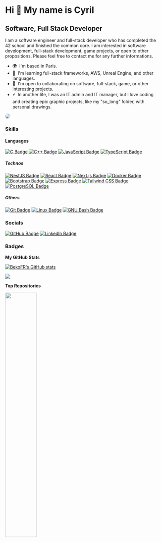 <!--
**BekxFR/BekxFR** is a ✨ _special_ ✨ repository because its `README.md` (this file) appears on your GitHub profile.

Here are some ideas to get you started:

- 🔭 I’m currently working on ...
- 🌱 I’m currently learning ...
- 👯 I’m looking to collaborate on ...
- 🤔 I’m looking for help with ...
- 💬 Ask me about ...
- 📫 How to reach me: ...
- 😄 Pronouns: ...
- ⚡ Fun fact: ...
-->

Hi 👋 My name is Cyril
======================

Software, Full Stack Developer
------------------------------

I am a software engineer and full-stack developer who has completed the 42 school and finished the common core. I am interested in software development, full-stack development, game projects, or open to other propositions. Please feel free to contact me for any further informations.

* 🌍  I'm based in Paris.
* 🧠  I'm learning full-stack frameworks, AWS, Unreal Engine, and other languages.
* 🤝  I'm open to collaborating on software, full-stack, game, or other interesting projects.
* ⚡  In another life, I was an IT admin and IT manager, but I love coding and creating epic graphic projects, like my "so\_long" folder, with personal drawings.

<a href="https://www.github.com/BekxFR" target="_blank" rel="noreferrer"><img
src="https://img.shields.io/github/followers/BekxFR?logo=github&style=for-the-badge&color=a855f7&labelColor=1c1917" style="border-radius: 10px; max-width: 100px;"/></a>

### Skills

#### Languages

<p align="left">
<a href="https://docs.microsoft.com/en-us/cpp/?view=msvc-170" target="_blank" rel="noreferrer"><img src="https://img.shields.io/badge/C-A8B9CC?logo=c&logoColor=fff&style=flat" alt="C Badge"></a>
<a href="https://docs.microsoft.com/en-us/cpp/?view=msvc-170" target="_blank" rel="noreferrer"><img src="https://img.shields.io/badge/C%2B%2B-00599C?logo=cplusplus&logoColor=fff&style=flat" alt="C++ Badge"></a>
<a href="https://developer.mozilla.org/en-US/docs/Web/JavaScript" target="_blank" rel="noreferrer"><img src="https://img.shields.io/badge/JavaScript-F7DF1E?logo=javascript&logoColor=000&style=flat" alt="JavaScript Badge"></a>
<a href="https://www.typescriptlang.org/docs" target="_blank" rel="noreferrer"><img src="https://img.shields.io/badge/TypeScript-3178C6?logo=typescript&logoColor=fff&style=flat" alt="TypeScript Badge"></a>
</p>

##### Technos

<p align="left">
<a href="https://docs.nestjs.com/" target="_blank" rel="noreferrer"><img src="https://img.shields.io/badge/NestJS-E0234E?logo=nestjs&logoColor=fff&style=flat" alt="NestJS Badge"></a>
<a href="https://reactjs.org/" target="_blank" rel="noreferrer"><img src="https://img.shields.io/badge/React-61DAFB?logo=react&logoColor=000&style=flat" alt="React Badge"></a>
<a href="https://nextjs.org/docs" target="_blank" rel="noreferrer"><img src="https://img.shields.io/badge/Next.js-000?logo=nextdotjs&logoColor=fff&style=flat" alt="Next.js Badge"></a>
<a href="https://www.docker.com/" target="_blank" rel="noreferrer"><img src="https://img.shields.io/badge/Docker-2496ED?logo=docker&logoColor=fff&style=flat" alt="Docker Badge"></a>
<a href="https://getbootstrap.com/" target="_blank" rel="noreferrer"><img src="https://img.shields.io/badge/Bootstrap-7952B3?logo=bootstrap&logoColor=fff&style=flat" alt="Bootstrap Badge"></a>
<a href="https://expressjs.com/" target="_blank" rel="noreferrer"><img src="https://img.shields.io/badge/Express-000?logo=express&logoColor=fff&style=flat" alt="Express Badge"></a>
<a href="https://tailwindcss.com/" target="_blank" rel="noreferrer"><img src="https://img.shields.io/badge/Tailwind%20CSS-06B6D4?logo=tailwindcss&logoColor=fff&style=flat" alt="Tailwind CSS Badge"></a>
<a href="https://www.postgresql.org/" target="_blank" rel="noreferrer"><img src="https://img.shields.io/badge/PostgreSQL-4169E1?logo=postgresql&logoColor=fff&style=flat" alt="PostgreSQL Badge"></a>
</p>

##### Others

<p align="left">
<a href="https://git-scm.com/" target="_blank" rel="noreferrer"><img src="https://img.shields.io/badge/Git-F05032?logo=git&logoColor=fff&style=flat" alt="Git Badge"></a>
<a href="https://www.linux.org" target="_blank" rel="noreferrer"><img src="https://img.shields.io/badge/Linux-FCC624?logo=linux&logoColor=000&style=flat" alt="Linux Badge"></a>
<a href="https://github.com/odb/official-bash-logo?tab=readme-ov-file" target="_blank" rel="noreferrer"><img src="https://img.shields.io/badge/GNU%20Bash-4EAA25?logo=gnubash&logoColor=fff&style=flat" alt="GNU Bash Badge"></a>
</p>


### Socials

<p align="left">
<a href="https://www.github.com/BekxFR" target="_blank" rel="noreferrer"> <img src="https://img.shields.io/badge/GitHub-181717?logo=github&logoColor=fff&style=flat" alt="GitHub Badge"></a>
<a href="https://www.linkedin.com/in/cyril-hillion" target="_blank" rel="noreferrer"><img src="https://img.shields.io/badge/LinkedIn-0A66C2?logo=linkedin&logoColor=fff&style=flat" alt="LinkedIn Badge"></a>
</p>

### Badges

<b>My GitHub Stats</b>

<a href="http://www.github.com/BekxFR"><img src="https://github-readme-stats.vercel.app/api?username=BekxFR&show_icons=true&hide=prs,issues,contribs&count_private=true&title_color=ec4899&text_color=ffffff&icon_color=a855f7&bg_color=1c1917&hide_border=true&show_icons=true" alt="BekxFR's GitHub stats" /></a>

<a href="http://www.github.com/BekxFR"><img src="https://github-readme-streak-stats.herokuapp.com/?user=BekxFR&stroke=ffffff&background=1c1917&ring=ec4899&fire=ec4899&currStreakNum=ffffff&currStreakLabel=ec4899&sideNums=ffffff&sideLabels=ffffff&dates=ffffff&hide_border=true" /></a>

<b>Top Repositories</b>

<div width="100%" align="center"><a href="https://github.com/BekxFR/so_long" align="left"><img align="left" width="45%" src="https://github-readme-stats.vercel.app/api/pin/?username=BekxFR&repo=so_long&title_color=ec4899&text_color=ffffff&icon_color=a855f7&bg_color=1c1917&hide_border=true&locale=en" /></a></div><br /><br /><br /><br /><br /><br /><br />
